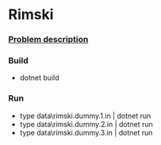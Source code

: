 # Rimski

### [Problem description](https://open.kattis.com/problems/rimski)

### Build
- dotnet build

### Run
- type data\rimski.dummy.1.in | dotnet run
- type data\rimski.dummy.2.in | dotnet run
- type data\rimski.dummy.3.in | dotnet run
